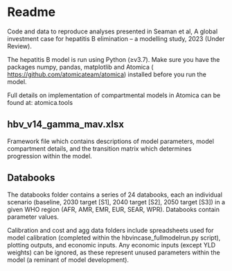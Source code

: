 # Readme
Code and data to reproduce analyses presented in Seaman et al, A global investment case for hepatitis B elimination – a modelling study, 2023 (Under Review).

The hepatitis B model is run using Python (≥v3.7). Make sure you have the packages numpy, pandas, matplotlib and Atomica ( https://github.com/atomicateam/atomica) installed before you run the model.

Full details on implementation of compartmental models in Atomica can be found at: atomica.tools

## hbv_v14_gamma_mav.xlsx
Framework file which contains descriptions of model parameters, model compartment details, and the transition matrix which determines progression within the model. 

## Databooks
The databooks folder contains a series of 24 databooks, each an individual scenario (baseline, 2030 target [S1], 2040 target [S2], 2050 target [S3]) in a given WHO region (AFR, AMR, EMR, EUR, SEAR, WPR). Databooks contain parameter values.

Calibration and cost and agg data folders include spreadsheets used for model calibration (completed within the hbvincase_fullmodelrun.py script), plotting outputs, and economic inputs. Any economic inputs (except YLD weights) can be ignored, as these represent unused parameters within the model (a reminant of model development).
